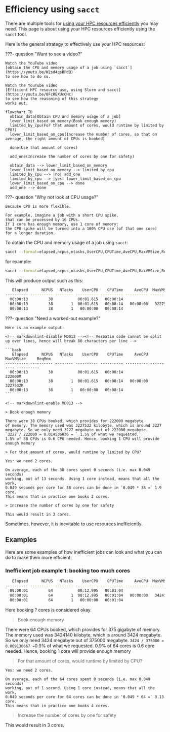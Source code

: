 # Efficiency using `sacct`

There are multiple tools for
[using your HPC resources efficiently](efficiency.md) you may need.
This page is about using your HPC resources efficiently
using the `sacct` tool.

Here is the general strategy to effectively use your HPC resources:

???- question "Want to see a video?"

    Watch the YouTube video
    [obtain the CPU and memory usage of a job using `sacct`](https://youtu.be/W2sd4qsBPdQ)
    to see how to do so.

    Watch the YouTube video
    [Efficient HPC resource use, using Slurm and sacct](https://youtu.be/0FcREXUcOHc)
    to see how the reasoning of this strategy
    works out.

<!-- markdownlint-disable MD013 --><!-- Mermaid nodes cannot be split up over lines, hence will break 80 characters per line -->

```mermaid
flowchart TD
  obtain_data[Obtain CPU and memory usage of a job]
  lower_limit_based_on_memory(Book enough memory)
  limited_by_cpu(For that amount of cores, would runtime by limited by CPU?)
  lower_limit_based_on_cpu(Increase the number of cores, so that on average, the right amount of CPUs is booked)

  done(Use that amount of cores)

  add_one(Increase the number of cores by one for safety)

  obtain_data --> lower_limit_based_on_memory
  lower_limit_based_on_memory --> limited_by_cpu
  limited_by_cpu --> |no| add_one
  limited_by_cpu --> |yes| lower_limit_based_on_cpu
  lower_limit_based_on_cpu --> done
  add_one --> done
```

<!-- markdownlint-enable MD013 -->

???- question "Why not look at CPU usage?"

    Because CPU is more flexible.

    For example, imagine a job with a short CPU spike,
    that can be processed by 16 CPUs.
    If 1 core has enough memory, use 1 core of memory:
    the CPU spike will be turned into a 100% CPU use (of that one core)
    for a longer duration.

To obtain the CPU and memory usage of a job using `sacct`:

<!-- markdownlint-disable MD013 --><!-- Verbatim code cannot be split up over lines, hence will break 80 characters per line -->

```bash
sacct --format=elapsed,ncpus,ntasks,UserCPU,CPUTime,AveCPU,MaxVMSize,ReqMem -j [job_number]
```

<!-- markdownlint-enable MD013 -->

for example:

<!-- markdownlint-disable MD013 --><!-- Verbatim code cannot be split up over lines, hence will break 80 characters per line -->

```bash
sacct --format=elapsed,ncpus,ntasks,UserCPU,CPUTime,AveCPU,MaxVMSize,ReqMem -j 71611
```

<!-- markdownlint-enable MD013 -->

This will produce output such as this:

<!-- markdownlint-disable MD013 --><!-- Verbatim code cannot be split up over lines, hence will break 80 characters per line -->

```bash
   Elapsed      NCPUS   NTasks    UserCPU    CPUTime     AveCPU  MaxVMSize     ReqMem
---------- ---------- -------- ---------- ---------- ---------- ---------- ----------
  00:00:13         38           00:01.615   00:08:14                          222000M
  00:00:13         38        1  00:01.615   00:08:14   00:00:00   3227532K
  00:00:13         38        1   00:00:00   00:08:14

```

<!-- markdownlint-enable MD013 -->

???- question "Need a worked-out example?"

    Here is an example output:

    <!-- markdownlint-disable MD013 --><!-- Verbatim code cannot be split up over lines, hence will break 80 characters per line -->

    ```bash
       Elapsed      NCPUS   NTasks    UserCPU    CPUTime     AveCPU  MaxVMSize     ReqMem
    ---------- ---------- -------- ---------- ---------- ---------- ---------- ----------
      00:00:13         38           00:01.615   00:08:14                          222000M
      00:00:13         38        1  00:01.615   00:08:14   00:00:00   3227532K
      00:00:13         38        1   00:00:00   00:08:14
    ```

    <!-- markdownlint-enable MD013 -->

    > Book enough memory

    There were 38 CPUs booked, which provides for 222000 megabyte
    of memory. The memory used was 3227532 kilobyte, which is around 3227
    megabyte. So we only need 3227 megabyte out of 222000 megabyte.
    `3227 / 222000 = 0.014536036 = ` 1.5% of what we requested.
    1.5% of 38 CPUs is 0.6 CPU needed. Hence, booking 1 CPU will provide
    enough memory

    > For that amount of cores, would runtime by limited by CPU?

    Yes: we need 2 cores.

    On average, each of the 38 cores spent 0 seconds (i.e. max 0.049 seconds)
    working, out of 13 seconds. Using 1 core instead, means that all the work,
    0.049 seconds per core for 38 cores can be done in `0.049 * 38 =` 1.9 core.
    This means that in practice one books 2 cores.

    > Increase the number of cores by one for safety

    This would result in 3 cores.

Sometimes, however, it is inevitable to use resources
inefficiently.

## Examples

Here are some examples of how inefficient jobs can look
and what you can do to make them more efficient.

### Inefficient job example 1: booking too much cores

<!-- markdownlint-disable MD013 --><!-- Verbatim code cannot be split up over lines, hence will break 80 characters per line -->

```bash
   Elapsed      NCPUS   NTasks    UserCPU    CPUTime     AveCPU  MaxVMSize     ReqMem
---------- ---------- -------- ---------- ---------- ---------- ---------- ----------
  00:00:01         64           00:12.995   00:01:04                             375G
  00:00:01         64        1  00:12.995   00:01:04   00:00:00   3424140K
  00:00:01         64        1   00:00:00   00:01:04
```

<!-- markdownlint-enable MD013 -->

Here booking ? cores is considered okay.

> Book enough memory

There were 64 CPUs booked, which provides for 375 gigabyte
of memory. The memory used was 3424140 kilobyte, which is around 3424
megabyte. So we only need 3424 megabyte out of 375000 megabyte.
`3424 / 375000 = 0.009130667 =`0.9% of what we requested.
0.9% of 64 cores is 0.6 core needed. Hence, booking 1 core will provide
enough memory

> For that amount of cores, would runtime by limited by CPU?

    Yes: we need 2 cores.

    On average, each of the 64 cores spent 0 seconds (i.e. max 0.049 seconds)
    working, out of 1 second. Using 1 core instead, means that all the work,
    0.049 seconds per core for 64 cores can be done in `0.049 * 64 =` 3.13 core.
    This means that in practice one books 4 cores.

> Increase the number of cores by one for safety

This would result in 3 cores.
